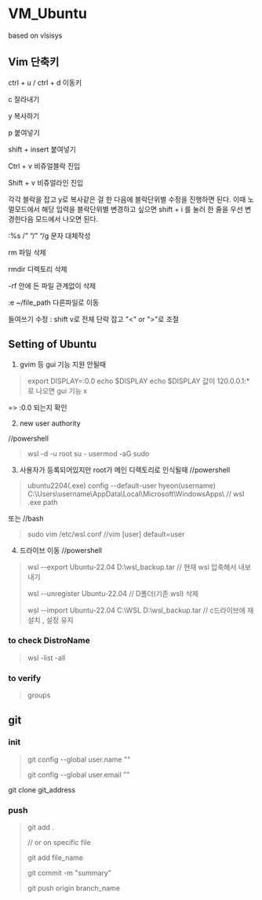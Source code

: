 # VM_Ubuntu
based on vlsisys


## Vim 단축키
ctrl + u / ctrl + d 이동키

c 잘라내기

y 복사하기

p 붙여넣기

shift + insert 붙여넣기

Ctrl + v 비쥬얼블락 진입

Shift + v 비쥬얼라인 진입

각각 블락을 잡고 y로 복사같은 걸 한 다음에 블락단위별 수정을 진행하면 된다. 이때 노멀모드에서 해당 입력을 블락단위별 변경하고 싶으면 shift + i 를 눌러 한 줄을 우선 변경한다음 모드에서 나오면 된다.

:%s /” “/” “/g 문자 대체작성

rm 파일 삭제

rmdir 디렉토리 삭제

-rf 안에 든 파일 관계없이 삭제

:e ~/file_path 다른파일로 이동

들여쓰기 수정 : shift v로 전체 단락 잡고 "<" or ">"로 조절


## Setting of Ubuntu


1. gvim 등 gui 기능 지원 안될때
> export DISPLAY=:0.0
> echo $DISPLAY
> echo $DISPLAY 값이 120.0.0.1:* 로 나오면 gui 기능 x

=> :0.0 되는지 확인


2. new user authority

//powershell

> wsl -d <DistroName> -u root
> su -
> usermod -aG sudo <username>


3. 사용자가 등록되어있지만 root가 메인 디렉토리로 인식될때
//powershell
> ubuntu2204(.exe) config --default-user hyeon(username)
> C:\Users\username\AppData\Local\Microsoft\WindowsApps\  // wsl .exe path


또는
//bash
> sudo vim /etc/wsl.conf
//vim
> [user]
> default=user



4. 드라이브 이동
//powershell
> wsl --export Ubuntu-22.04 D:\wsl_backup.tar // 현재 wsl 압축해서 내보내기
> 
> wsl --unregister Ubuntu-22.04 // D폴더(기존 wsl) 삭제
> 
> wsl --import Ubuntu-22.04 C:\WSL D:\wsl_backup.tar // c드라이브에 재설치 , 설정 유지

### to check DistroName
> wsl -list -all

### to verify
> groups <username>

## git
### init
> git config --global user.name ""
> 
> git config --global user.email ""


git clone git_address
### push
> git add .
> 
> // or on specific file
> 
> git add file_name
> 
> git commit -m "summary"
> 
> git push origin branch_name
